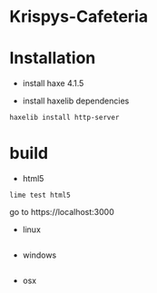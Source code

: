 # Krispys-Cafeteria

# Installation

- install haxe 4.1.5

- install haxelib dependencies
```
haxelib install http-server
```

# build
- html5
```
lime test html5
```
go to https://localhost:3000
- linux
```

```
- windows
```

```
- osx
```

```